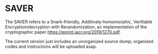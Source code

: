 # SAVER
The SAVER refers to a Snark-friendly, Additively-homomorphic, Verifiable Encryption/decryption with Rerandomization,
an implementation of the cryptographic paper https://eprint.iacr.org/2019/1270.pdf.

The current version just includes an unorganized source dump;
organized codes and instructions will be uploaded asap.
